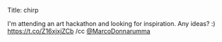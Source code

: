 Title: chirp

I'm attending an art hackathon and looking for inspiration. Any ideas? :) <a href="https://t.co/Z16xjxjZCb">https://t.co/Z16xjxjZCb</a> /cc <a href="http://twitter.com/MarcoDonnarumma">@MarcoDonnarumma</a>
